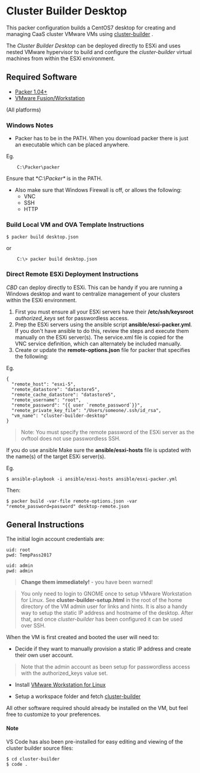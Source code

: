 # Cluster Builder Desktop
This packer configuration builds a CentOS7 desktop for creating and managing CaaS cluster VMware VMs using [cluster-builder](https://github.com/ids/cluster-builder) .

The _Cluster Builder Desktop_ can be deployed directly to ESXi and uses nested VMware hypervisor to build and configure the _cluster-builder_ virtual machines from within the ESXi environment.

## Required Software

- [Packer 1.04+](https://www.packer.io/downloads.html)
- [VMware Fusion/Workstation](https://my.vmware.com/web/vmware/details?downloadGroup=WKST-1257-LX&productId=524&rPId=17068)

(All platforms)

### Windows Notes
- Packer has to be in the PATH.  When you download packer there is just an executable which can be placed anywhere.  

Eg. 

		C:\Packer\packer

Ensure that **C:\Packer\** is in the PATH.

- Also make sure that Windows Firewall is off, or allows the following:
	- VNC
	- SSH
	- HTTP
	
### Build Local VM and OVA Template Instructions

    $ packer build desktop.json

or

		C:\> packer build desktop.json

### Direct Remote ESXi Deployment Instructions
_CBD_ can deploy directly to ESXi.  This can be handy if you are running a Windows desktop and want to centralize management of your clusters within the ESXi environment.

1. First you must ensure all your ESXi servers have their **/etc/ssh/keysroot** _authorized_keys_ set for passwordless access.
2. Prep the ESXi servers using the ansible script **ansible/esxi-packer.yml**.  If you don't have ansible to do this, review the steps and execute them manually on the ESXi server(s).  The service.xml file is copied for the VNC service definition, which can alternately be included manually.
3. Create or update the **remote-options.json** file for packer that specifies the following:

Eg.

    {
      "remote_host": "esxi-5",
      "remote_datastore": "datastore5",
      "remote_cache_datastore": "datastore5",
      "remote_username": "root",
      "remote_password": "{{ user `remote_password`}}",
      "remote_private_key_file": "/Users/someone/.ssh/id_rsa",
      "vm_name": "cluster-builder-desktop"
    }


> Note: You must specify the remote password of the ESXi server as the ovftool does not use passwordless SSH.

If you do use ansible Make sure the **ansible/esxi-hosts** file is updated with the name(s) of the target ESXi server(s).

Eg.

    $ ansible-playbook -i ansible/esxi-hosts ansible/esxi-packer.yml


Then:

    $ packer build -var-file remote-options.json -var "remote_password=password" desktop-remote.json


## General Instructions
The initial login account credentials are:

    uid: root
    pwd: TempPass2017

    uid: admin
    pwd: admin

> **Change them immediately!** - you have been warned!

> You only need to login to GNOME once to setup VMware Workstation for Linux. See **cluster-builder-setup.html** in the root of the home directory of the VM admin user for links and hints.  It is also a handy way to setup the static IP address and hostname of the desktop.  After that, and once _cluster-builder_ has been configured it can be used over SSH.

When the VM is first created and booted the user will need to:

* Decide if they want to manually provision a static IP address and create their own user account.

> Note that the admin account as been setup for passwordless access with the authorized_keys value set.

* Install [VMware Workstation for Linux](https://my.vmware.com/web/vmware/details?downloadGroup=WKST-1257-LX&productId=524&rPId=17068) 

* Setup a workspace folder and fetch [cluster-builder](https://github.com/ids/cluster-builder)

> 

All other software required should already be installed on the VM, but feel free to customize to your preferences.

#### Note
VS Code has also been pre-installed for easy editing and viewing of the cluster builder source files:

    $ cd cluster-builder
    $ code .


